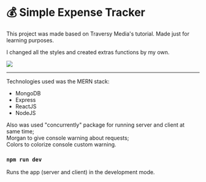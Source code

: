 # :moneybag: Simple Expense Tracker

This project was made based on Traversy Media's tutorial. Made just for learning purposes.

I changed all the styles and created extras functions by my own.

<img src="https://i.imgur.com/CBfMZ4K.png">

<hr>

Technologies used was the MERN stack:

- MongoDB
- Express
- ReactJS
- NodeJS

Also was used "concurrently" package for running server and client at same time;
<br/>
Morgan to give console warning about requests;
<br/>
Colors to colorize console custom warning.

### `npm run dev`

Runs the app (server and client) in the development mode.
